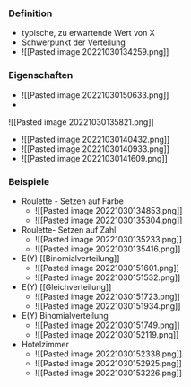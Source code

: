 ### Definition
+ typische, zu erwartende Wert von X
+ Schwerpunkt der Verteilung
+ ![[Pasted image 20221030134259.png]]

### Eigenschaften
+ ![[Pasted image 20221030150633.png]]
+ 
![[Pasted image 20221030135821.png]]
+ ![[Pasted image 20221030140432.png]]
+ ![[Pasted image 20221030140933.png]]
+ ![[Pasted image 20221030141609.png]]


### Beispiele
+ Roulette - Setzen auf Farbe
	+ ![[Pasted image 20221030134853.png]]
	+ ![[Pasted image 20221030135304.png]]
+ Roulette- Setzen auf Zahl
	+ ![[Pasted image 20221030135233.png]]
	+ ![[Pasted image 20221030135416.png]]
+ E(Y) [[Binomialverteilung]]
	+ ![[Pasted image 20221030151601.png]]
	+ ![[Pasted image 20221030151532.png]]
+ E(Y) [[Gleichverteilung]]
	+ ![[Pasted image 20221030151723.png]]
	+ ![[Pasted image 20221030151934.png]]
+ E(Y) Binomialverteilung
	+ ![[Pasted image 20221030151749.png]]
	+ ![[Pasted image 20221030152119.png]]
+ Hotelzimmer
	+ ![[Pasted image 20221030152338.png]]
	+ ![[Pasted image 20221030152925.png]]
	+ ![[Pasted image 20221030153226.png]]
